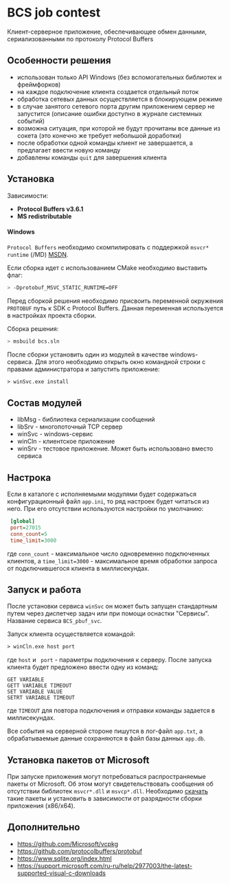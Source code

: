 BCS job contest
==================

Клиент-серверное приложение, обеспечивающее обмен данными, сериализованными по протоколу Protocol Buffers

Особенности решения
------------
* использован только API Windows (без вспомогательных библиотек и фреймфорков)
* на каждое подключение клиента создается отдельный поток
* обработка сетевых данных осуществляется в блокирующем режиме
* в случае занятого сетевого порта другим приложением сервер не запустится (описание ошибки доступно в журнале системных событий)
* возможна ситуация, при которой не будут прочитаны все данные из сокета (это конечно же требует небольшой доработки)
* после обработки одной команды клиент не завершается, а предлагает ввести новую команду
* добавлены команды `quit` для завершения клиента


Установка
------------

Зависимости:
* **Protocol Buffers v3.6.1** 
* **MS redistributable**

#### Windows

`Protocol Buffers` необходимо скомпилировать с поддержкой `msvcr* runtime` (/MD) [MSDN](https://docs.microsoft.com/en-us/previous-versions/visualstudio/visual-studio-2013/2kzt1wy3(v=vs.120)).

Если сборка идет с использованием CMake необходимо выставить флаг:

``` sh
> -Dprotobuf_MSVC_STATIC_RUNTIME=OFF
```

Перед сборкой решения необходимо присвоить переменной окружения `PROTOBUF` путь к SDK c Protocol Buffers. Данная переменная используется в настройках проекта сборки.


Сборка решения:
``` sh
> msbuild bcs.sln
```

После сборки установить один из модулей в качестве windows-сервиса. Для этого необходимо открыть окно командной строки с правами администратора и запустить приложение: 
``` ps
> winSvc.exe install
```

Состав модулей
------------
* libMsg - библиотека сериализации сообщений
* libSrv - многопоточный TCP сервер 
* winSvc - windows-сервис 
* winCln - клиентское приложение
* winSrv - тестовое приложение. Может быть использовано вместо сервиса


Настрока 
------------
Если в каталоге с исполняемыми модулями будет содержаться конфигурационный файл `app.ini`, то ряд настроек будет читаться из него. При его отсутствии используются настройки по умолчанию:
``` app.ini
 [global]
 port=27015
 conn_count=5
 time_limit=3000
```

где `conn_count` - максимальное число одновременно подключенных клиентов, а `time_limit=3000` - максимальное время обработки запроса от подключившегося клиента в миллисекундах.

Запуск и работа 
------------
После установки сервиса `winSvc` он может быть запущен стандартным путем через диспетчер задач или при помощи оснастки "Сервисы". 
Название сервиса `BCS_pbuf_svc`.

Запуск клиента осуществляется командой:
``` ps
> winCln.exe host port
```
где `host` и ` port` - параметры подключения к серверу.
После запуска клиента будет предложено ввести одну из команд:
```
GET VARIABLE
GETT VARIABLE TIMEOUT
SET VARIABLE VALUE
SETRT VARIABLE TIMEOUT
```
где `TIMEOUT` для повтора подключения и отправки команды задается в миллисекундах.

Все события на серверной стороне пишутся в лог-файл `app.txt`, а обрабатываемые данные сохраняются в файл базы данных `app.db`.

Установка пакетов от Microsoft
------------
При запуске приложения могут потребоваться распространяемые пакеты от Microsoft. Об этом могут свидетельствовать сообщения об отсутствии библиотек `msvcr*.dll` и `msvcp*.dll`. Необходимо [скачать](https://support.microsoft.com/ru-ru/help/2977003/the-latest-supported-visual-c-downloads) такие пакеты и установить в зависимости от разрядности сборки приложения (x86/x64).

Дополнительно
------------
* https://github.com/Microsoft/vcpkg
* https://github.com/protocolbuffers/protobuf
* https://www.sqlite.org/index.html
* https://support.microsoft.com/ru-ru/help/2977003/the-latest-supported-visual-c-downloads
